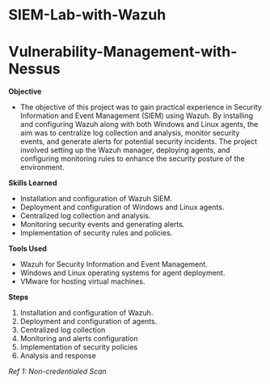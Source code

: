 # SIEM-Lab-with-Wazuh
# Vulnerability-Management-with-Nessus
**Objective**

- The objective of this project was to gain practical experience in Security Information and Event Management (SIEM) using Wazuh. By installing and configuring Wazuh along with both Windows and Linux agents, the aim was to centralize log collection and analysis, monitor security events, and generate alerts for potential security incidents. The project involved setting up the Wazuh manager, deploying agents, and configuring monitoring rules to enhance the security posture of the environment.


**Skills Learned**

- Installation and configuration of Wazuh SIEM.
- Deployment and configuration of Windows and Linux agents.
- Centralized log collection and analysis.
- Monitoring security events and generating alerts.
- Implementation of security rules and policies.


**Tools Used**

- Wazuh for Security Information and Event Management.
- Windows and Linux operating systems for agent deployment.
- VMware for hosting virtual machines.


**Steps**

1. Installation and configuration of Wazuh.
2. Deployment and configuration of agents.
3. Centralized log collection
4. Monitoring and alerts configuration
5. Implementation of security policies
6. Analysis and response


_Ref 1: Non-credentialed Scan_










